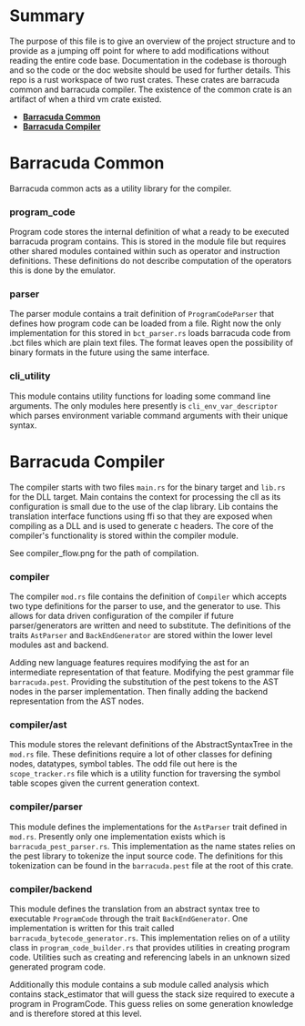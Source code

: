 # Summary
The purpose of this file is to give an overview of the project structure and to provide as a jumping off point for 
where to add modifications without reading the entire code base. Documentation in the codebase is thorough and so the
code or the doc website should be used for further details. 
This repo is a rust workspace of two rust crates. These crates are barracuda common and barracuda compiler. 
The existence of the common crate is an artifact of when a third vm crate existed.

+ **[Barracuda Common](#barracuda-common)** 
+ **[Barracuda Compiler](#barracuda-compiler)**

# Barracuda Common
Barracuda common acts as a utility library for the compiler.
### program_code
Program code stores the internal definition of what a ready to be executed barracuda program contains. This is stored in the module file but requires other shared modules contained within such as operator and instruction definitions.
These definitions do not describe computation of the operators this is done by the emulator.

### parser
The parser module contains a trait definition of `ProgramCodeParser` that defines 
how program code can be loaded from a file. Right now the only implementation for this stored in `bct_parser.rs`
loads barracuda code from .bct files which are plain text files. The format leaves open the possibility of binary formats
in the future using the same interface.

### cli_utility
This module contains utility functions for loading some command line arguments. 
The only modules here presently is `cli_env_var_descriptor` which
parses environment variable command arguments with their unique syntax.

# Barracuda Compiler
The compiler starts with two files `main.rs` for the binary target and `lib.rs` for the DLL target. Main contains 
the context for processing the cll as its configuration is small due to the use of the clap library. Lib contains the 
translation interface functions using ffi so that they are exposed when compiling as a DLL and is used to generate c headers.
The core of the compiler's functionality is stored within the compiler module. 

See compiler_flow.png for the path of compilation.

### compiler
The compiler `mod.rs` file contains the definition of `Compiler` which accepts two type definitions for the
parser to use, and the generator to use. This allows for data driven configuration of the compiler if future parser/generators
are written and need to substitute. The definitions of the traits `AstParser` and `BackEndGenerator` are stored within 
the lower level modules ast and backend.

Adding new language features requires modifying the ast for an intermediate representation of that feature. Modifying
the pest grammar file `barracuda.pest`. Providing the substitution of the pest tokens to the AST nodes in 
the parser implementation. Then finally adding the backend representation from the AST nodes.

### compiler/ast
This module stores the relevant definitions of the AbstractSyntaxTree in the `mod.rs` file. These definitions
require a lot of other classes for defining nodes, datatypes, symbol tables. The odd file out here is the 
`scope_tracker.rs` file which is a utility function for traversing the symbol table scopes given the current generation 
context.

### compiler/parser
This module defines the implementations for the `AstParser` trait defined in `mod.rs`. Presently only one
implementation exists which is `barracuda_pest_parser.rs`. This implementation as the name states relies on the
pest library to tokenize the input source code. The definitions for this tokenization can be found in the `barracuda.pest` 
file at the root of this crate. 

### compiler/backend
This module defines the translation from an abstract syntax tree to executable `ProgramCode` through the trait
`BackEndGenerator`. One implementation is written for this trait called `barracuda_bytecode_generator.rs`. 
This implementation relies on of a utility class in `program_code_builder.rs` that provides utilities in creating 
program code. Utilities such as creating and referencing labels in an unknown sized generated program code. 

Additionally this module contains a sub module called analysis which contains stack_estimator that will guess the stack
size required to execute a program in ProgramCode. This guess relies on some generation knowledge and is therefore stored
at this level.
